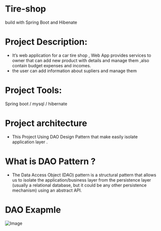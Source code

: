 # Tire-shop
build with Spring Boot and Hibenate 

# Project Description:
* It’s web application for a car tire shop , Web App provides services to owner that can add new product with details and manage them ,also contain budget expenses and incomes.
* the user can add information about supliers and manage them

# Project Tools:
Spring boot / mysql / hibernate  

# Project architecture
* This Project Using DAO Design Pattern that make easily isolate application layer .
 
# What is DAO Pattern ?
* The Data Access Object (DAO) pattern is a structural pattern that allows us to isolate the application/business layer from the persistence layer (usually a relational database, but it could be any other persistence mechanism) using an abstract API.

# DAO Exapmle

![Image](https://ahmedJamaal.github.com/images/yaktocat.png)

